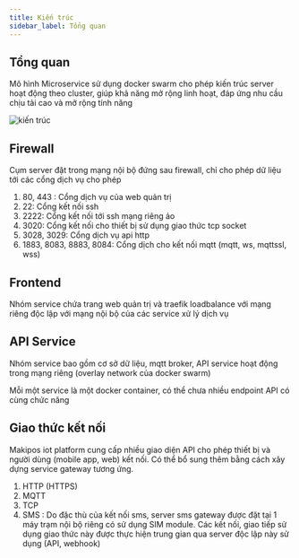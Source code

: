 ```yaml
---
title: Kiến trúc
sidebar_label: Tổng quan
---
```


<!-- Check the [documentation](https://docusaurus.io) for how to use Docusaurus. -->

## Tổng quan

Mô hình Microservice sử dụng docker swarm cho phép kiến trúc server hoạt động theo cluster, giúp khả năng mở rộng linh hoạt, đáp ứng nhu cầu chịu tải cao và mở rộng tính năng

![](https://makihome.vn/wp-content/uploads/2020/01/service_network.svg "kiến trúc")

## Firewall

Cụm server đặt trong mạng nội bộ đứng sau firewall, chỉ cho phép dữ liệu tới các cổng dịch vụ cho phép
1. 80, 443 : Cổng dịch vụ của web quản trị
2. 22: Cổng kết nối ssh
3. 2222: Cổng kết nối tới ssh mạng riêng ảo
4. 3020: Cổng kết nối cho thiết bị sử dụng giao thức tcp socket
5. 3028, 3029: Cổng dịch vụ api http
6. 1883, 8083, 8883, 8084: Cổng dịch cho kết nối mqtt (mqtt, ws, mqttssl, wss)

## Frontend

Nhóm service chứa trang web quản trị và traefik loadbalance với mạng riêng độc lập với mạng nội bộ của các service xử lý dịch vụ

## API Service

Nhóm service bao gồm cơ sở dữ liệu, mqtt broker, API service hoạt động trong mạng riêng (overlay network của docker swarm)

Mỗi một service là một docker container, có thể chưa nhiều endpoint API có cùng chức năng

## Giao thức kết nối

Makipos iot platform cung cấp nhiều giao diện API cho phép thiết bị và người dùng (mobile app, web) kết nối. Có thể bổ sung thêm bằng cách xây dựng service gateway tương ứng.

1. HTTP (HTTPS)
2. MQTT
3. TCP
4. SMS : Do đặc thù của kết nối sms, server sms gateway được đặt tại 1 máy trạm nội bộ riêng có sử dụng SIM module. Các kết nối, giao tiếp sử dụng giao thức này được thực hiện trung gian qua server độc lập này sử dụng (API, webhook)
